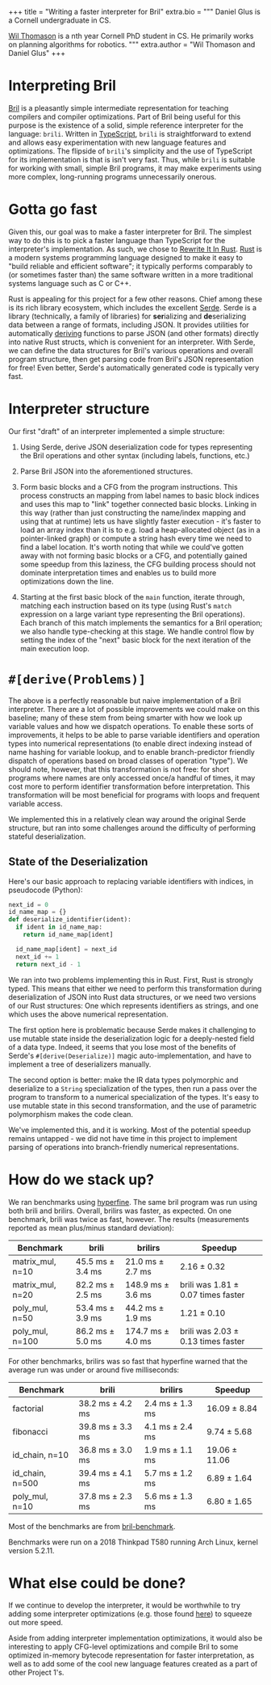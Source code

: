 +++
title = "Writing a faster interpreter for Bril"
extra.bio = """
Daniel Glus is a Cornell undergraduate in CS.

[Wil Thomason](https://www.cs.cornell.edu/~wil) is a
nth year Cornell PhD student in CS. He primarily works on planning algorithms for robotics.
"""
extra.author = "Wil Thomason and Daniel Glus"
+++

# Interpreting Bril

[Bril](https://github.com/sampsyo/bril) is a pleasantly simple intermediate representation for
teaching compilers and compiler optimizations. Part of Bril being useful for this purpose is the
existence of a solid, simple reference interpreter for the language: `brili`. Written in
[TypeScript](https://www.typescriptlang.org/), `brili` is straightforward to extend and allows easy
experimentation with new language features and optimizations. The flipside of `brili`'s simplicity
and the use of TypeScript for its implementation is that is isn't very fast. Thus, while `brili` is
suitable for working with small, simple Bril programs, it may make experiments using more complex,
long-running programs unnecessarily onerous.

# Gotta go fast

Given this, our goal was to make a faster interpreter for Bril. The simplest way to do this is to
pick a faster language than TypeScript for the interpreter's implementation. As such, we chose to
[Rewrite It In Rust](https://github.com/ansuz/RIIR). [Rust](https://www.rust-lang.org/) is a
modern systems programming language designed to make it easy to "build reliable and efficient
software"; it typically performs comparably to (or sometimes faster than) the same software written
in a more traditional systems language such as C or C++.

Rust is appealing for this project for a few other reasons. Chief among these is its rich library
ecosystem, which includes the excellent [Serde](https://serde.rs/). Serde is a library (technically,
a family of libraries) for **ser**ializing and **de**serializing data between a range of formats,
including JSON. It provides utilities for automatically [deriving](https://serde.rs/derive.html)
functions to parse JSON (and other formats) directly into native Rust structs, which is convenient
for an interpreter. With Serde, we can define the data structures for Bril's various operations and
overall program structure, then get parsing code from Bril's JSON representation for free! Even
better, Serde's automatically generated code is typically very fast.

# Interpreter structure

Our first "draft" of an interpreter implemented a simple structure:
1. Using Serde, derive JSON deserialization code for types representing the Bril operations
and other syntax (including labels, functions, etc.)

2. Parse Bril JSON into the aforementioned structures.

3. Form basic blocks and a CFG from the program instructions. This process constructs an mapping
from label names to basic block indices and uses this map to "link" together connected basic blocks.
Linking in this way (rather than just constructing the name/index mapping and using that at runtime)
lets us have slightly faster execution - it's faster to load an array index than it is to e.g.
load a heap-allocated object (as in a pointer-linked graph) or compute a string hash every time we
need to find a label location. It's worth noting that while we could've gotten away with not forming
basic blocks or a CFG, and potentially gained some speedup from this laziness, the CFG building
process should not dominate interpretation times and enables us to build more optimizations down the
line.

4. Starting at the first basic block of the `main` function, iterate through, matching each
instruction based on its type (using Rust's `match` expression on a large variant type representing
the Bril operations). Each branch of this match implements the semantics for a Bril operation; we
also handle type-checking at this stage. We handle control flow by setting the index of the "next"
basic block for the next iteration of the main execution loop.

# `#[derive(Problems)]`

The above is a perfectly reasonable but naive implementation of a Bril interpreter. There are a lot
of possible improvements we could make on this baseline; many of these stem from being smarter with
how we look up variable values and how we dispatch operations. To enable these sorts of
improvements, it helps to be able to parse variable identifiers and operation types into numerical
representations (to enable direct indexing instead of name hashing for variable lookup, and to
enable branch-predictor friendly dispatch of operations based on broad classes of operation "type").
We should note, however, that this transformation is not free: for short programs where names are
only accessed once/a handful of times, it may cost more to perform identifier transformation before
interpretation. This transformation will be most beneficial for programs with loops and frequent
variable access.

We implemented this in a relatively clean way around the original Serde structure, but ran into some
challenges around the difficulty of performing stateful deserialization.

## State of the Deserialization

Here's our basic approach to replacing variable identifiers with indices, in pseudocode (Python):
```python
next_id = 0
id_name_map = {}
def deserialize_identifier(ident):
  if ident in id_name_map:
    return id_name_map[ident]

  id_name_map[ident] = next_id
  next_id += 1
  return next_id - 1
```

We ran into two problems implementing this in Rust. First, Rust is strongly typed. This means that
either we need to perform this transformation during deserialization of JSON into Rust data
structures, or we need two versions of our Rust structures: One which represents identifiers as
strings, and one which uses the above numerical representation.

The first option here is problematic because Serde makes it challenging to use mutable state inside
the deserialization logic for a deeply-nested field of a data type. Indeed, it seems that you lose
most of the benefits of Serde's `#[derive(Deserialize)]` magic auto-implementation, and have to
implement a tree of deserializers manually.

The second option is better: make the IR data types polymorphic and deserialize to a `String`
specialization of the types, then run a pass over the program to transform to a numerical
specialization of the types. It's easy to use mutable state in this second transformation, and the
use of parametric polymorphism makes the code clean.

We've implemented this, and it is working. Most of the potential speedup remains untapped - we did
not have time in this project to implement parsing of operations into branch-friendly numerical
representations.

# How do we stack up?

We ran benchmarks using [hyperfine](https://github.com/sharkdp/hyperfine). The same bril program was
run using both brili and brilirs. Overall, brilirs was faster, as expected. On one benchmark, brili
was twice as fast, however. The results (measurements reported as mean plus/minus standard
deviation):

| Benchmark        | brili            | brilirs           | Speedup                            |
|------------------|------------------|-------------------|------------------------------------|
| matrix_mul, n=10 | 45.5 ms ± 3.4 ms | 21.0 ms ± 2.7 ms  | 2.16 ± 0.32                        |
| matrix_mul, n=20 | 82.2 ms ± 2.5 ms | 148.9 ms ± 3.6 ms | brili was 1.81 ± 0.07 times faster |  
| poly_mul, n=50   | 53.4 ms ± 3.9 ms | 44.2 ms ± 1.9 ms  | 1.21 ± 0.10                        |
| poly_mul, n=100  | 86.2 ms ± 5.0 ms | 174.7 ms ± 4.0 ms | brili was 2.03 ± 0.13 times faster |

For other benchmarks, brilirs was so fast that hyperfine warned that the average run was under or
around five milliseconds:

| Benchmark       | brili            | brilirs         | Speedup       |
|-----------------|------------------|-----------------|---------------|
| factorial       | 38.2 ms ± 4.2 ms | 2.4 ms ± 1.3 ms | 16.09 ± 8.84  |
| fibonacci        | 39.8 ms ± 3.3 ms | 4.1 ms ± 2.4 ms | 9.74 ± 5.68   |
| id_chain, n=10  | 36.8 ms ± 3.0 ms | 1.9 ms ± 1.1 ms | 19.06 ± 11.06 |
| id_chain, n=500 | 39.4 ms ± 4.1 ms | 5.7 ms ± 1.2 ms | 6.89 ± 1.64   |
| poly_mul, n=10  | 37.8 ms ± 2.3 ms | 5.6 ms ± 1.3 ms | 6.80 ± 1.65   |

Most of the benchmarks are from [bril-benchmark](https://github.com/xu3kev/bril-benchmark/).

Benchmarks were run on a 2018 Thinkpad T580 running Arch Linux, kernel version 5.2.11.

# What else could be done?

If we continue to develop the interpreter, it would be worthwhile to try adding some interpreter
optimizations (e.g. those found
[here](https://github.com/status-im/nimbus/wiki/Interpreter-optimization-resources)) to squeeze out
more speed.

Aside from adding interpreter implementation optimizations, it would also be interesting to apply
CFG-level optimizations and compile Bril to some optimized in-memory bytecode representation for
faster interpretation, as well as to add some of the cool new language features created as a part of
other Project 1's.
